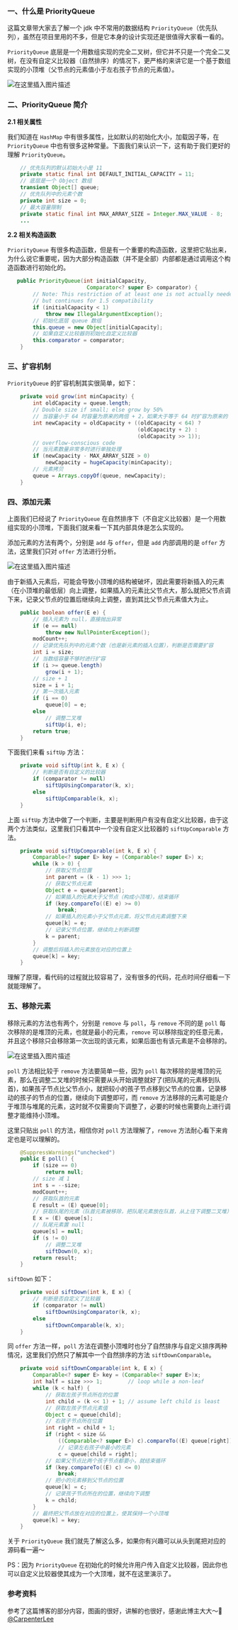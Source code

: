 
### 一、什么是 PriorityQueue

这篇文章带大家去了解一个 jdk 中不常用的数据结构 `PriorityQueue`（优先队列），虽然在项目里用的不多，但是它本身的设计实现还是很值得大家看一看的。

`PriorityQueue` 底层是一个用数组实现的完全二叉树，但它并不只是一个完全二叉树，在没有自定义比较器（自然排序）的情况下，更严格的来讲它是一个基于数组实现的小顶堆（父节点的元素值小于左右孩子节点的元素值）。

![在这里插入图片描述](https://img-blog.csdnimg.cn/20181220220238723.png?x-oss-process=image/watermark,type_ZmFuZ3poZW5naGVpdGk,shadow_10,text_aHR0cHM6Ly9ibG9nLmNzZG4ubmV0L2NvZGVqYXM=,size_16,color_FFFFFF,t_70)

### 二、PriorityQueue 简介

**2.1 相关属性**

我们知道在 `HashMap` 中有很多属性，比如默认的初始化大小，加载因子等，在 `PriorityQueue` 中也有很多这种常量。下面我们来认识一下，这有助于我们更好的理解 `PriorityQueue`。

``` java
    // 优先队列的默认初始大小是 11
    private static final int DEFAULT_INITIAL_CAPACITY = 11;
    // 底层是一个 Object 数组
    transient Object[] queue;
    // 优先队列中的元素个数
    private int size = 0;
    // 最大容量限制
    private static final int MAX_ARRAY_SIZE = Integer.MAX_VALUE - 8;
    ...
```

**2.2 相关构造函数**

`PriorityQueue` 有很多构造函数，但是有一个重要的构造函数，这里把它贴出来，为什么说它重要呢，因为大部分构造函数（并不是全部）内部都是通过调用这个构造函数进行初始化的。

``` java
   public PriorityQueue(int initialCapacity,
                         Comparator<? super E> comparator) {
        // Note: This restriction of at least one is not actually needed,
        // but continues for 1.5 compatibility
        if (initialCapacity < 1)
            throw new IllegalArgumentException();
        // 初始化底层 queue 数组
        this.queue = new Object[initialCapacity];
        // 如果自定义比较器则初始化自定义比较器
        this.comparator = comparator;
    }
```

### 三、扩容机制

`PriorityQueue` 的扩容机制其实很简单，如下：

``` java
    private void grow(int minCapacity) {
        int oldCapacity = queue.length;
        // Double size if small; else grow by 50%
        // 当容量小于 64 时容量为原来的两倍 + 2，如果大于等于 64 时扩容为原来的 1.5 倍
        int newCapacity = oldCapacity + ((oldCapacity < 64) ?
                                         (oldCapacity + 2) :
                                         (oldCapacity >> 1));
        // overflow-conscious code
        // 当元素数量非常多时进行单独处理
        if (newCapacity - MAX_ARRAY_SIZE > 0)
            newCapacity = hugeCapacity(minCapacity);
        // 元素拷贝
        queue = Arrays.copyOf(queue, newCapacity);
    }
```

### 四、添加元素

上面我们已经说了 `PriorityQueue` 在自然排序下（不自定义比较器）是一个用数组实现的小顶堆，下面我们就来看一下其内部具体是怎么实现的。

添加元素的方法有两个，分别是 `add` 与 `offer`，但是 `add` 内部调用的是 `offer` 方法，这里我们只对 `offer` 方法进行分析。

![在这里插入图片描述](https://img-blog.csdnimg.cn/20181220220304825.png?x-oss-process=image/watermark,type_ZmFuZ3poZW5naGVpdGk,shadow_10,text_aHR0cHM6Ly9ibG9nLmNzZG4ubmV0L2NvZGVqYXM=,size_16,color_FFFFFF,t_70)

由于新插入元素后，可能会导致小顶堆的结构被破坏，因此需要将新插入的元素（在小顶堆的最低层）向上调整，如果插入的元素比父节点大，那么就把父节点调下来，记录父节点的位置后继续向上调整，直到其比父节点元素值大为止。

``` java
    public boolean offer(E e) {
        // 插入元素为 null，直接抛出异常
        if (e == null)
            throw new NullPointerException();
        modCount++;
        // 记录优先队列中的元素个数（也是新元素的插入位置），判断是否需要扩容
        int i = size;
        // 当数组容量不够时进行扩容
        if (i >= queue.length)
            grow(i + 1);
        // size + 1
        size = i + 1;
        // 第一次插入元素
        if (i == 0)
            queue[0] = e;
        else
            // 调整二叉堆
            siftUp(i, e);
        return true;
    }
```

下面我们来看 `siftUp` 方法：

``` java
    private void siftUp(int k, E x) {
        // 判断是否有自定义的比较器
        if (comparator != null)
            siftUpUsingComparator(k, x);
        else
            siftUpComparable(k, x);
    }
```

上面 `siftUp` 方法中做了一个判断，主要是判断用户有没有自定义比较器，由于这两个方法类似，这里我们只看其中一个没有自定义比较器的 `siftUpComparable` 方法。

``` java
    private void siftUpComparable(int k, E x) {
        Comparable<? super E> key = (Comparable<? super E>) x;
        while (k > 0) {
            // 获取父节点位置
            int parent = (k - 1) >>> 1;
            // 获取父节点元素
            Object e = queue[parent];
            // 如果插入的元素大于父节点（构成小顶堆），结束循环
            if (key.compareTo((E) e) >= 0)
                break;
            // 如果插入的元素小于父节点元素，将父节点元素调整下来
            queue[k] = e;
            // 记录父节点位置，继续向上判断调整
            k = parent;
        }
        // 调整后将插入的元素放在对应的位置上
        queue[k] = key;
    }
```

理解了原理，看代码的过程就比较容易了，没有很多的代码，花点时间仔细看一下就能理解了。

### 五、移除元素

移除元素的方法也有两个，分别是 `remove` 与 `poll`，与 `remove` 不同的是 `poll` 每次移除的是堆顶的元素，也就是最小的元素，`remove` 可以移除指定的任意元素，并且这个移除只会移除第一次出现的该元素，如果后面也有该元素是不会移除的。

![在这里插入图片描述](https://img-blog.csdnimg.cn/20181221103647844.png?x-oss-process=image/watermark,type_ZmFuZ3poZW5naGVpdGk,shadow_10,text_aHR0cHM6Ly9ibG9nLmNzZG4ubmV0L2NvZGVqYXM=,size_16,color_FFFFFF,t_70)

`poll` 方法相比较于 `remove` 方法要简单一些，因为 `poll` 每次移除的是堆顶的元素，那么在调整二叉堆的时候只需要从头开始调整就好了(把队尾的元素移到队首)，如果孩子节点比父节点小，就把较小的孩子节点移到父节点的位置，记录移动的孩子的节点的位置，继续向下调整即可，而 `remove` 方法移除的元素可能是介于堆顶与堆尾的元素，这时就不仅需要向下调整了，必要的时候也需要向上进行调整才能维持小顶堆。

这里只贴出 `poll` 的方法，相信你对 `poll` 方法理解了，`remove` 方法耐心看下来肯定也是可以理解的。

``` java
    @SuppressWarnings("unchecked")
    public E poll() {
        if (size == 0)
            return null;
        // size 减 1
        int s = --size;
        modCount++;
        // 获取队首的元素
        E result = (E) queue[0];
        // 获取队尾的元素（队首元素被移除，把队尾元素放在队首，从上往下调整二叉堆）
        E x = (E) queue[s];
        // 队尾元素置 null
        queue[s] = null;
        if (s != 0)
            // 调整二叉堆
            siftDown(0, x);
        return result;
    }
```

`siftDown` 如下：

``` java
    private void siftDown(int k, E x) {
        // 判断是否自定义了比较器
        if (comparator != null)
            siftDownUsingComparator(k, x);
        else
            siftDownComparable(k, x);
    }
```

同 `offer` 方法一样，`poll` 方法在调整小顶堆时也分了自然排序与自定义排序两种情况，这里我们仍然只了解其中一个自然排序的方法 `siftDownComparable`。

``` java
    private void siftDownComparable(int k, E x) {
        Comparable<? super E> key = (Comparable<? super E>)x;
        int half = size >>> 1;        // loop while a non-leaf
        while (k < half) {
            // 获取左孩子节点所在的位置
            int child = (k << 1) + 1; // assume left child is least
            // 获取左孩子节点元素值
            Object c = queue[child];
            // 右孩子节点所在位置
            int right = child + 1;
            if (right < size &&
                ((Comparable<? super E>) c).compareTo((E) queue[right]) > 0)
                // 记录左右孩子中最小的元素
                c = queue[child = right];
            // 如果父节点比两个孩子节点都要小，就结束循环
            if (key.compareTo((E) c) <= 0)
                break;
            // 把小的元素移到父节点的位置
            queue[k] = c;
            // 记录孩子节点所在的位置，继续向下调整
            k = child;
        }
        // 最终把父节点放在对应的位置上，使其保持一个小顶堆
        queue[k] = key;
    }
```

关于 `PriorityQueue` 我们就先了解这么多，如果你有兴趣可以从头到尾把对应的源码看一遍～

PS：因为 `PriorityQueue` 在初始化的时候允许用户传入自定义比较器，因此你也可以自定义比较器使其成为一个大顶堆，就不在这里演示了。

### 参考资料

参考了这篇博客的部分内容，图画的很好，讲解的也很好，感谢此博主大大～🙏[@CarpenterLee](https://www.cnblogs.com/CarpenterLee/p/5488070.html)
